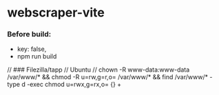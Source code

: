 # webscraper-vite

### Before build: 
* key: false,
* npm run build

// ### Filezilla/tapp
// Ubuntu 
// chown -R www-data:www-data /var/www/* && chmod -R u=rw,g=r,o= /var/www/* && find /var/www/* -type d -exec chmod u=rwx,g=rx,o= {} +